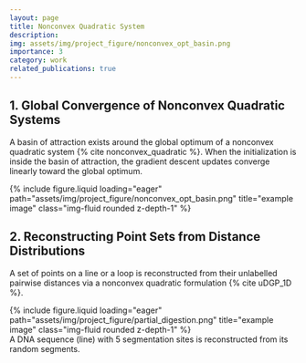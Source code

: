 ```yaml
---
layout: page
title: Nonconvex Quadratic System
description: 
img: assets/img/project_figure/nonconvex_opt_basin.png
importance: 3
category: work
related_publications: true
---
```


## 1. Global Convergence of Nonconvex Quadratic Systems

A basin of attraction exists around the global optimum of a nonconvex quadratic system {% cite nonconvex_quadratic %}. When the initialization is inside the basin of attraction, the gradient descent updates converge linearly toward the global optimum.

<div class="row">
    <div class="col-sm-6 mt-3 mt-md-0">
        {% include figure.liquid loading="eager" path="assets/img/project_figure/nonconvex_opt_basin.png" title="example image" class="img-fluid rounded z-depth-1" %}
    </div>
</div>
<div class="caption">
    
</div>

## 2. Reconstructing Point Sets from Distance Distributions

A set of points on a line or a loop is reconstructed from their unlabelled pairwise distances via a nonconvex quadratic formulation {% cite uDGP_1D %}.

<div class="row">
    <div class="col-sm-6 mt-3 mt-md-0">
        {% include figure.liquid loading="eager" path="assets/img/project_figure/partial_digestion.png" title="example image" class="img-fluid rounded z-depth-1" %}
    </div>
</div>
<div class="caption">
    A DNA sequence (line) with 5 segmentation sites is reconstructed from its random segments.
</div>
